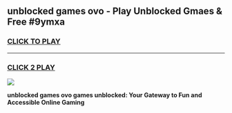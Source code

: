 
## unblocked games ovo - Play Unblocked Gmaes & Free #9ymxa
<h3>
<a href="https://news.freeplayer.one?title=unblocked_games_ovo&ref=03M">CLICK TO PLAY</a></h3>
<hr>

<h3>
<a href="https://news.freeplayer.one?title=unblocked_games_ovo&ref=03M">CLICK 2 PLAY</a>
  
</h3>

<a href="https://news.freeplayer.one?title=unblocked_games_ovo&ref=03M"><img src="https://clearcache.store/games.png"></a>


**unblocked games ovo games unblocked: Your Gateway to Fun and Accessible Online Gaming**
